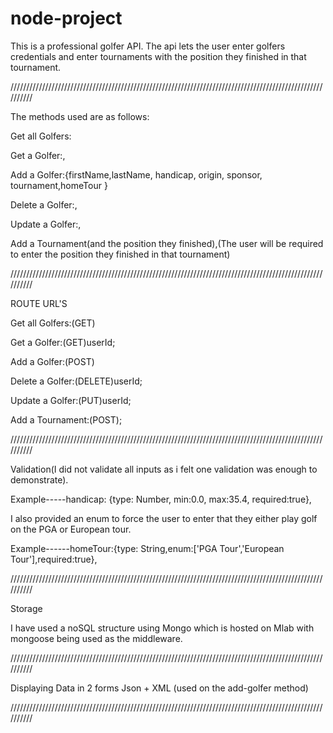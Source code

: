 # node-project

This is a professional golfer API. The api lets the user enter golfers credentials and enter tournaments with the position they finished in that tournament. 

//////////////////////////////////////////////////////////////////////////////////////////////////////////

The methods used are as follows:

Get all Golfers:

Get a Golfer:,

Add a Golfer:{firstName,lastName, handicap, origin, sponsor, tournament,homeTour }

Delete a Golfer:,

Update a Golfer:,

Add a Tournament(and the position they finished),(The user will be required to enter the position they finished in that tournament)


//////////////////////////////////////////////////////////////////////////////////////////////////////////

ROUTE URL'S

Get all Golfers:(GET)

Get a Golfer:(GET)userId;

Add a Golfer:(POST)

Delete a Golfer:(DELETE)userId;

Update a Golfer:(PUT)userId;

Add a Tournament:(POST);

//////////////////////////////////////////////////////////////////////////////////////////////////////////

Validation(I did not validate all inputs as i felt one validation was enough to demonstrate).

  Example-----handicap: {type: Number, min:0.0, max:35.4, required:true},

I also provided an enum to force the user to enter that they either play golf on the PGA or European tour.

 Example------homeTour:{type: String,enum:['PGA Tour','European Tour'],required:true},


//////////////////////////////////////////////////////////////////////////////////////////////////////////

Storage

I have used a noSQL structure using Mongo which is hosted on Mlab with mongoose being used as the middleware.

//////////////////////////////////////////////////////////////////////////////////////////////////////////

Displaying Data in 2 forms
Json + XML (used on the add-golfer method)

//////////////////////////////////////////////////////////////////////////////////////////////////////////
